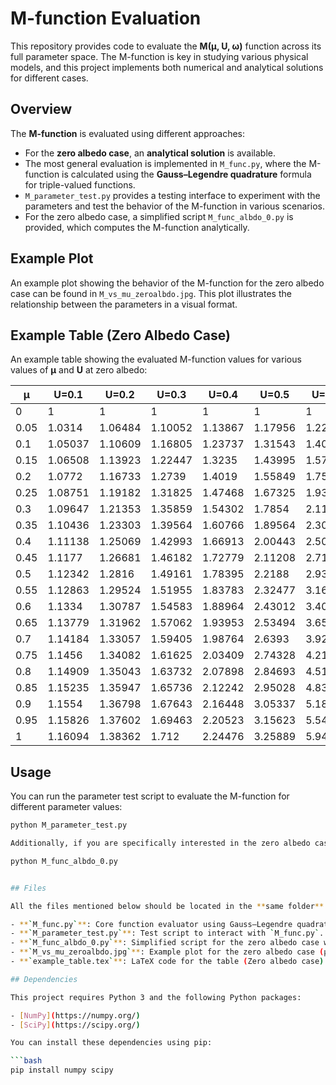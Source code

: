 # M-function Evaluation

This repository provides code to evaluate the **M(μ, U, ω)** function across its full parameter space. The M-function is key in studying various physical models, and this project implements both numerical and analytical solutions for different cases.

## Overview

The **M-function** is evaluated using different approaches:
- For the **zero albedo case**, an **analytical solution** is available.
- The most general evaluation is implemented in `M_func.py`, where the M-function is calculated using the **Gauss–Legendre quadrature** formula for triple-valued functions.
- `M_parameter_test.py` provides a testing interface to experiment with the parameters and test the behavior of the M-function in various scenarios.
- For the zero albedo case, a simplified script `M_func_albdo_0.py` is provided, which computes the M-function analytically.

## Example Plot

An example plot showing the behavior of the M-function for the zero albedo case can be found in `M_vs_mu_zeroalbdo.jpg`. This plot illustrates the relationship between the parameters in a visual format.

## Example Table (Zero Albedo Case)

An example table showing the evaluated M-function values for various values of **μ** and **U** at zero albedo:

| μ     | U=0.1   | U=0.2   | U=0.3   | U=0.4   | U=0.5   | U=0.6   | U=0.7    |
|-------|---------|---------|---------|---------|---------|---------|----------|
| 0     | 1       | 1       | 1       | 1       | 1       | 1       | 1        |
| 0.05  | 1.0314  | 1.06484 | 1.10052 | 1.13867 | 1.17956 | 1.2235  | 1.27084  |
| 0.1   | 1.05037 | 1.10609 | 1.16805 | 1.23737 | 1.31543 | 1.404   | 1.50536  |
| 0.15  | 1.06508 | 1.13923 | 1.22447 | 1.3235  | 1.43995 | 1.57888 | 1.74747  |
| 0.2   | 1.0772  | 1.16733 | 1.2739  | 1.4019  | 1.55849 | 1.75445 | 2.00679  |
| 0.25  | 1.08751 | 1.19182 | 1.31825 | 1.47468 | 1.67325 | 1.93361 | 2.28992  |
| 0.3   | 1.09647 | 1.21353 | 1.35859 | 1.54302 | 1.7854  | 2.11811 | 2.60323  |
| 0.35  | 1.10436 | 1.23303 | 1.39564 | 1.60766 | 1.89564 | 2.3093  | 2.9539   |
| 0.4   | 1.11138 | 1.25069 | 1.42993 | 1.66913 | 2.00443 | 2.50832 | 3.35061  |
| 0.45  | 1.1177  | 1.26681 | 1.46182 | 1.72779 | 2.11208 | 2.7162  | 3.80438  |
| 0.5   | 1.12342 | 1.2816  | 1.49161 | 1.78395 | 2.2188  | 2.93399 | 4.32954  |
| 0.55  | 1.12863 | 1.29524 | 1.51955 | 1.83783 | 2.32477 | 3.16276 | 4.94537  |
| 0.6   | 1.1334  | 1.30787 | 1.54583 | 1.88964 | 2.43012 | 3.40364 | 5.67848  |
| 0.65  | 1.13779 | 1.31962 | 1.57062 | 1.93953 | 2.53494 | 3.65785 | 6.56676  |
| 0.7   | 1.14184 | 1.33057 | 1.59405 | 1.98764 | 2.6393  | 3.92672 | 7.66619  |
| 0.75  | 1.1456  | 1.34082 | 1.61625 | 2.03409 | 2.74328 | 4.21173 | 9.06312  |
| 0.8   | 1.14909 | 1.35043 | 1.63732 | 2.07898 | 2.84693 | 4.51453 | 10.8982  |
| 0.85  | 1.15235 | 1.35947 | 1.65736 | 2.12242 | 2.95028 | 4.83696 | 13.4171  |
| 0.9   | 1.1554  | 1.36798 | 1.67643 | 2.16448 | 3.05337 | 5.18112 | 17.0911  |
| 0.95  | 1.15826 | 1.37602 | 1.69463 | 2.20523 | 3.15623 | 5.54938 | 22.9532  |
| 1     | 1.16094 | 1.38362 | 1.712   | 2.24476 | 3.25889 | 5.94448 | 33.7907  |

## Usage

You can run the parameter test script to evaluate the M-function for different parameter values:

```bash
python M_parameter_test.py

Additionally, if you are specifically interested in the zero albedo case, you can use the simplified analytical version:

python M_func_albdo_0.py


## Files

All the files mentioned below should be located in the **same folder** for the code to work properly.

- **`M_func.py`**: Core function evaluator using Gauss–Legendre quadrature.
- **`M_parameter_test.py`**: Test script to interact with `M_func.py`.
- **`M_func_albdo_0.py`**: Simplified script for the zero albedo case with an analytical solution.
- **`M_vs_mu_zeroalbdo.jpg`**: Example plot for the zero albedo case (μ vs M-function).
- **`example_table.tex`**: LaTeX code for the table (Zero albedo case).

## Dependencies

This project requires Python 3 and the following Python packages:

- [NumPy](https://numpy.org/)
- [SciPy](https://scipy.org/)

You can install these dependencies using pip:

```bash
pip install numpy scipy
